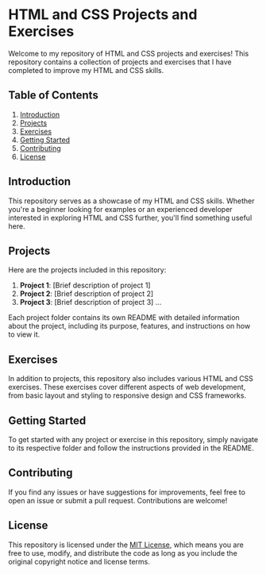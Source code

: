 # HTML and CSS Projects and Exercises

Welcome to my repository of HTML and CSS projects and exercises! This repository contains a collection of projects and exercises that I have completed to improve my HTML and CSS skills.

## Table of Contents

1. [Introduction](#introduction)
2. [Projects](#projects)
3. [Exercises](#exercises)
4. [Getting Started](#getting-started)
5. [Contributing](#contributing)
6. [License](#license)

## Introduction

This repository serves as a showcase of my HTML and CSS skills. Whether you're a beginner looking for examples or an experienced developer interested in exploring HTML and CSS further, you'll find something useful here.

## Projects

Here are the projects included in this repository:

1. **Project 1**: [Brief description of project 1]
2. **Project 2**: [Brief description of project 2]
3. **Project 3**: [Brief description of project 3]
   ...

Each project folder contains its own README with detailed information about the project, including its purpose, features, and instructions on how to view it.

## Exercises

In addition to projects, this repository also includes various HTML and CSS exercises. These exercises cover different aspects of web development, from basic layout and styling to responsive design and CSS frameworks.

## Getting Started

To get started with any project or exercise in this repository, simply navigate to its respective folder and follow the instructions provided in the README.

## Contributing

If you find any issues or have suggestions for improvements, feel free to open an issue or submit a pull request. Contributions are welcome!

## License

This repository is licensed under the [MIT License](LICENSE), which means you are free to use, modify, and distribute the code as long as you include the original copyright notice and license terms.
